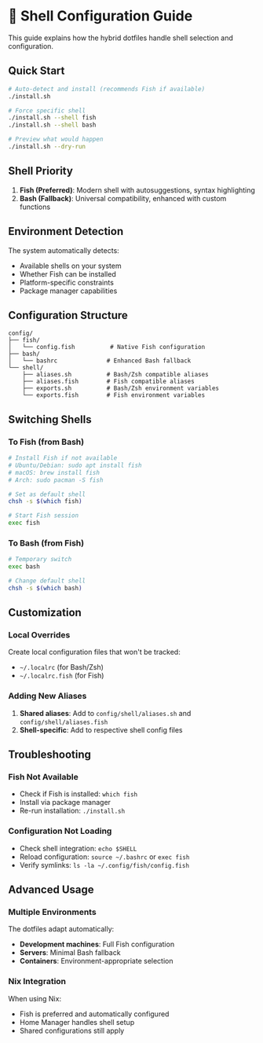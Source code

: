 # 🐚 Shell Configuration Guide

This guide explains how the hybrid dotfiles handle shell selection and configuration.

## Quick Start

```bash
# Auto-detect and install (recommends Fish if available)
./install.sh

# Force specific shell
./install.sh --shell fish
./install.sh --shell bash

# Preview what would happen
./install.sh --dry-run
```

## Shell Priority

1. **Fish (Preferred)**: Modern shell with autosuggestions, syntax highlighting
2. **Bash (Fallback)**: Universal compatibility, enhanced with custom functions

## Environment Detection

The system automatically detects:
- Available shells on your system
- Whether Fish can be installed
- Platform-specific constraints
- Package manager capabilities

## Configuration Structure

```
config/
├── fish/
│   └── config.fish          # Native Fish configuration
├── bash/
│   └── bashrc              # Enhanced Bash fallback
└── shell/
    ├── aliases.sh          # Bash/Zsh compatible aliases
    ├── aliases.fish        # Fish compatible aliases
    ├── exports.sh          # Bash/Zsh environment variables
    └── exports.fish        # Fish environment variables
```

## Switching Shells

### To Fish (from Bash)
```bash
# Install Fish if not available
# Ubuntu/Debian: sudo apt install fish
# macOS: brew install fish
# Arch: sudo pacman -S fish

# Set as default shell
chsh -s $(which fish)

# Start Fish session
exec fish
```

### To Bash (from Fish)
```bash
# Temporary switch
exec bash

# Change default shell
chsh -s $(which bash)
```

## Customization

### Local Overrides
Create local configuration files that won't be tracked:
- `~/.localrc` (for Bash/Zsh)
- `~/.localrc.fish` (for Fish)

### Adding New Aliases
1. **Shared aliases**: Add to `config/shell/aliases.sh` and `config/shell/aliases.fish`
2. **Shell-specific**: Add to respective shell config files

## Troubleshooting

### Fish Not Available
- Check if Fish is installed: `which fish`
- Install via package manager
- Re-run installation: `./install.sh`

### Configuration Not Loading
- Check shell integration: `echo $SHELL`
- Reload configuration: `source ~/.bashrc` or `exec fish`
- Verify symlinks: `ls -la ~/.config/fish/config.fish`

## Advanced Usage

### Multiple Environments
The dotfiles adapt automatically:
- **Development machines**: Full Fish configuration
- **Servers**: Minimal Bash fallback
- **Containers**: Environment-appropriate selection

### Nix Integration
When using Nix:
- Fish is preferred and automatically configured
- Home Manager handles shell setup
- Shared configurations still apply
